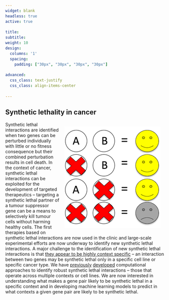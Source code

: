```yaml
---
widget: blank
headless: true
active: true

title: 
subtitle:
weight: 10  
design:
  columns: '1'
  spacing:
    padding: ["30px", "30px", "30px", "30px"]

advanced:
  css_class: text-justify
  css_class: align-items-center

---
```


## Synthetic lethality in cancer

<img src="SyntheticLethality.png" style="margin:15px; float:inline-end;" />

Synthetic lethal interactions are identified when two genes can be perturbed individually with little or no fitness consequence but their combined perturbation results in cell death. In the context of cancer, synthetic lethal interactions can be exploited for the development of targeted therapeutics – targeting a synthetic lethal partner of a tumour suppressor gene can be a means to selectively kill tumour cells without harming healthy cells. The first therapies based on synthetic lethal interactions are now used in the clinic and large-scale experimental efforts are now underway to identify new synthetic lethal interactions. A major challenge to the identification of new synthetic lethal interactions is that [they appear to be highly context specific](https://doi.org/10.1016/j.trecan.2018.08.003) – an interaction between two genes may be synthetic lethal only in a specific cell line or specific cancer type. We have [previously](https://doi.org/10.7554/eLife.58925) [developed](https://doi.org/10.1016/j.cels.2021.08.006) computational approaches to identify robust synthetic lethal interactions – those that operate across multiple contexts or cell lines. We are now interested in understanding what makes a gene pair likely to be synthetic lethal in a specific context and in developing machine learning models to predict in what contexts a given gene pair are likely to be synthetic lethal.